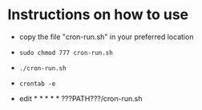 # Instructions on how to use

- copy the file "cron-run.sh" in your preferred location

- ``` sudo chmod 777 cron-run.sh ```

- ``` ./cron-run.sh ```

- ``` crontab -e ```

- edit * * * * * ???PATH???/cron-run.sh